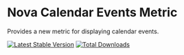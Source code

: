 # Nova Calendar Events Metric
Provides a new metric for displaying calendar events.

[![Latest Stable Version](https://poser.pugx.org/reedware/nova-calendar-events-metric/v/stable)](https://packagist.org/packages/reedware/nova-calendar-events-metric)
[![Total Downloads](https://poser.pugx.org/reedware/nova-calendar-events-metric/downloads)](https://packagist.org/packages/reedware/nova-calendar-events-metric)
